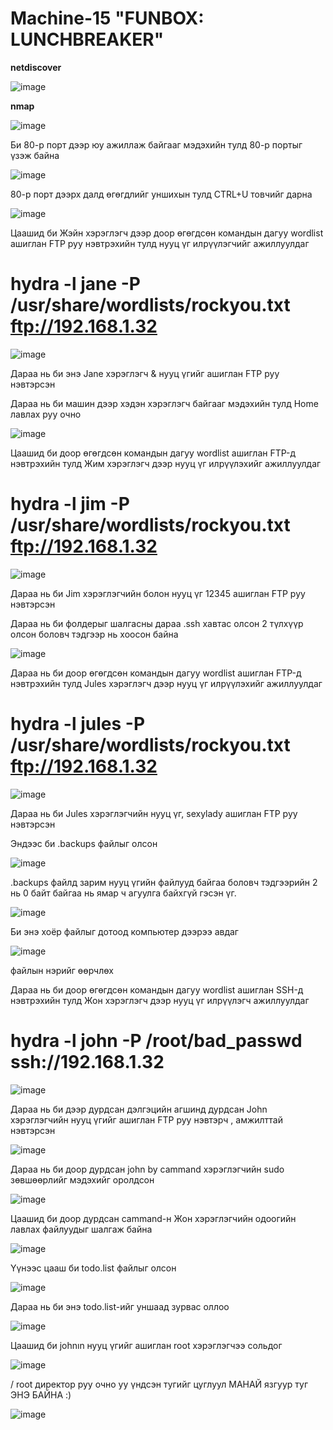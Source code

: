 # Machine-15 "FUNBOX: LUNCHBREAKER"

**netdiscover**

![image](https://github.com/Bultuush/Machine-15/assets/129934501/17a05880-2cbe-4f00-b555-95cb30fb1cab)

**nmap**

![image](https://github.com/Bultuush/Machine-15/assets/129934501/82b91c1b-c725-4375-99e2-ca5b7c24dbe2)

Би 80-р порт дээр юу ажиллаж байгааг мэдэхийн тулд 80-р портыг үзэж байна

![image](https://github.com/Bultuush/Machine-15/assets/129934501/d8663427-53ca-4e85-92b4-c0305d1ffde3)

80-р порт дээрх далд өгөгдлийг уншихын тулд CTRL+U товчийг дарна

![image](https://github.com/Bultuush/Machine-15/assets/129934501/7a2e8088-b42c-46b4-904c-ae4b9202a79d)

Цаашид би Жэйн хэрэглэгч дээр доор өгөгдсөн командын дагуу wordlist ашиглан FTP руу нэвтрэхийн тулд нууц үг илрүүлэгчийг ажиллуулдаг

# hydra -l jane -P /usr/share/wordlists/rockyou.txt ftp://192.168.1.32

![image](https://github.com/Bultuush/Machine-15/assets/129934501/ebcc6111-7468-4d00-9903-641424f702cc)

Дараа нь би энэ Jane хэрэглэгч & нууц үгийг ашиглан FTP руу нэвтэрсэн

Дараа нь би машин дээр хэдэн хэрэглэгч байгааг мэдэхийн тулд Home лавлах руу очно

![image](https://github.com/Bultuush/Machine-15/assets/129934501/d08e7d7f-2316-46b8-9e33-60e0278abadc)

Цаашид би доор өгөгдсөн командын дагуу wordlist ашиглан FTP-д нэвтрэхийн тулд Жим хэрэглэгч дээр нууц үг илрүүлэхийг ажиллуулдаг

# hydra -l jim -P /usr/share/wordlists/rockyou.txt ftp://192.168.1.32

![image](https://github.com/Bultuush/Machine-15/assets/129934501/10dde092-91af-4c47-ba7d-51804761423f)

Дараа нь би Jim хэрэглэгчийн болон нууц үг 12345 ашиглан FTP руу нэвтэрсэн

Дараа нь би фолдерыг шалгасны дараа .ssh хавтас олсон 2 түлхүүр олсон боловч тэдгээр нь хоосон байна

![image](https://github.com/Bultuush/Machine-15/assets/129934501/35f2655d-d13d-4b5f-aad4-ddb13e8237d1)

Дараа нь би доор өгөгдсөн командын дагуу wordlist ашиглан FTP-д нэвтрэхийн тулд Jules хэрэглэгч дээр нууц үг илрүүлэхийг ажиллуулдаг

# hydra -l jules -P /usr/share/wordlists/rockyou.txt ftp://192.168.1.32

![image](https://github.com/Bultuush/Machine-15/assets/129934501/db591912-3bad-4684-b596-8446f9c50758)

Дараа нь би Jules хэрэглэгчийн нууц үг, sexylady ашиглан FTP руу нэвтэрсэн

Эндээс би .backups файлыг олсон

![image](https://github.com/Bultuush/Machine-15/assets/129934501/ad50f371-6576-4331-97d5-51a52bb5ff69)

.backups файлд зарим нууц үгийн файлууд байгаа боловч тэдгээрийн 2 нь 0 байт байгаа нь ямар ч агуулга байхгүй гэсэн үг.

![image](https://github.com/Bultuush/Machine-15/assets/129934501/fa99067b-350e-40d5-a411-86a7b8c1e49a)

Би энэ хоёр файлыг дотоод компьютер дээрээ авдаг

![image](https://github.com/Bultuush/Machine-15/assets/129934501/14155c0f-8705-42e1-b9ec-c3faa4941d9b)

файлын нэрийг өөрчлөх

Дараа нь би доор өгөгдсөн командын дагуу wordlist ашиглан SSH-д нэвтрэхийн тулд Жон хэрэглэгч дээр нууц үг илрүүлэгч ажиллуулдаг

# hydra -l john -P /root/bad_passwd ssh://192.168.1.32

![image](https://github.com/Bultuush/Machine-15/assets/129934501/cdc67ae8-5581-4b36-a13f-365b76de00af)

Дараа нь би дээр дурдсан дэлгэцийн агшинд дурдсан John хэрэглэгчийн нууц үгийг ашиглан FTP руу нэвтэрч , амжилттай нэвтэрсэн

![image](https://github.com/Bultuush/Machine-15/assets/129934501/0a266ffe-5655-4f7f-8637-69d2c7d126f1)

Дараа нь би доор дурдсан john by cammand хэрэглэгчийн sudo зөвшөөрлийг мэдэхийг оролдсон

![image](https://github.com/Bultuush/Machine-15/assets/129934501/1b1a583c-2010-4162-b1f3-a2a613ca841e)

Цаашид би доор дурдсан cammand-н Жон хэрэглэгчийн одоогийн лавлах файлуудыг шалгаж байна

![image](https://github.com/Bultuush/Machine-15/assets/129934501/ec746ccd-52fa-4bbf-a854-7e3e64973277)

Үүнээс цааш би todo.list файлыг олсон

![image](https://github.com/Bultuush/Machine-15/assets/129934501/74a62332-2d84-42ad-85e1-719204359b12)

Дараа нь би энэ todo.list-ийг уншаад зурвас оллоо

![image](https://github.com/Bultuush/Machine-15/assets/129934501/2f93f7b3-29b3-4277-86ac-5c2277b84451)

Цаашид би johnın нууц үгийг ашиглан root хэрэглэгчээ сольдог

![image](https://github.com/Bultuush/Machine-15/assets/129934501/9087aeeb-0d34-4c9a-b865-1c7716a21dab)

/ root директор руу очно уу
үндсэн тугийг цуглуул
МАНАЙ язгуур туг ЭНЭ БАЙНА :)

![image](https://github.com/Bultuush/Machine-15/assets/129934501/809ad73c-c6a6-47ba-bed4-04c50880693f)
